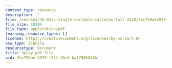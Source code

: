 ```yaml
---
content_type: resource
description: ''
file: /courses/18-01sc-single-variable-calculus-fall-2010/7ec759ae2979f25135e3baf7985528bf_aar099Xh5W4.pdf
file_size: 18104
file_type: application/pdf
learning_resource_types: []
license: https://creativecommons.org/licenses/by-nc-sa/4.0/
ocw_type: OCWFile
resourcetype: Document
title: 3play pdf file
uid: 7ec759ae-2979-f251-35e3-baf7985528bf
---
```

